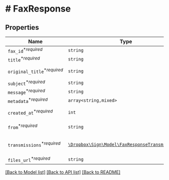 # # FaxResponse



## Properties

Name | Type | Description | Notes
------------ | ------------- | ------------- | -------------
| `fax_id`<sup>*_required_</sup> | ```string``` |  Fax ID  |  |
| `title`<sup>*_required_</sup> | ```string``` |  Fax Title  |  |
| `original_title`<sup>*_required_</sup> | ```string``` |  Fax Original Title  |  |
| `subject`<sup>*_required_</sup> | ```string``` |  Fax Subject  |  |
| `message`<sup>*_required_</sup> | ```string``` |  Fax Message  |  |
| `metadata`<sup>*_required_</sup> | ```array<string,mixed>``` |  Fax Metadata  |  |
| `created_at`<sup>*_required_</sup> | ```int``` |  Fax Created At Timestamp  |  |
| `from`<sup>*_required_</sup> | ```string``` |  Fax Sender Email  |  |
| `transmissions`<sup>*_required_</sup> | [```\Dropbox\Sign\Model\FaxResponseTransmission[]```](FaxResponseTransmission.md) |  Fax Transmissions List  |  |
| `files_url`<sup>*_required_</sup> | ```string``` |  Fax Files URL  |  |

[[Back to Model list]](../../README.md#models) [[Back to API list]](../../README.md#endpoints) [[Back to README]](../../README.md)
